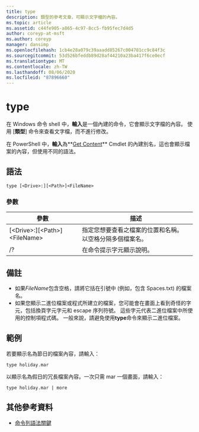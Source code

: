 ```yaml
---
title: type
description: 類型的參考文章，可顯示文字檔的內容。
ms.topic: article
ms.assetid: c44fe905-a865-4c97-8cc5-fb95fec7d4d5
author: coreyp-at-msft
ms.author: coreyp
manager: dansimp
ms.openlocfilehash: 1cb4e28a079c39aaadd85267c004781cc9c84f3c
ms.sourcegitcommit: 53d526bfeddb89d28af44210a23ba417f6ce0ecf
ms.translationtype: MT
ms.contentlocale: zh-TW
ms.lasthandoff: 08/06/2020
ms.locfileid: "87896660"
---
```

# <a name="type"></a>type

在 Windows 命令 shell 中，**輸入**是一個內建的命令，它會顯示文字檔的內容。 使用 [**類型**] 命令來查看文字檔，而不進行修改。

在 PowerShell 中，**輸入**為**[Get Content](/powershell/module/microsoft.powershell.management/get-content)** Cmdlet 的內建別名，這也會顯示檔案的內容，但使用不同的語法。

## <a name="syntax"></a>語法

```
type [<Drive>:][<Path>]<FileName>
```

### <a name="parameters"></a>參數

|參數|描述|
|---------|-----------|
|[\<Drive>:][\<Path>]\<FileName>|指定您想要查看之檔案的位置和名稱。 以空格分隔多個檔案名。|
|/?|在命令提示字元顯示說明。|

## <a name="remarks"></a>備註

-   如果*FileName*包含空格，請將它括在引號中 (例如，包含 Spaces.txt) 的檔案名。
-   如果您顯示二進位檔案或程式所建立的檔案，您可能會在畫面上看到奇怪的字元，包括換頁字元字元和 escape 序列符號。 這些字元代表二進位檔案中所使用的控制項程式碼。 一般來說，請避免使用**type**命令來顯示二進位檔案。

## <a name="examples"></a>範例

若要顯示名為節日的檔案內容，請輸入：
```
type holiday.mar
```
以顯示名為假日的冗長檔案內容。一次只需 mar 一個畫面，請輸入：
```
type holiday.mar | more
```

## <a name="additional-references"></a>其他參考資料

- [命令列語法關鍵](command-line-syntax-key.md)
